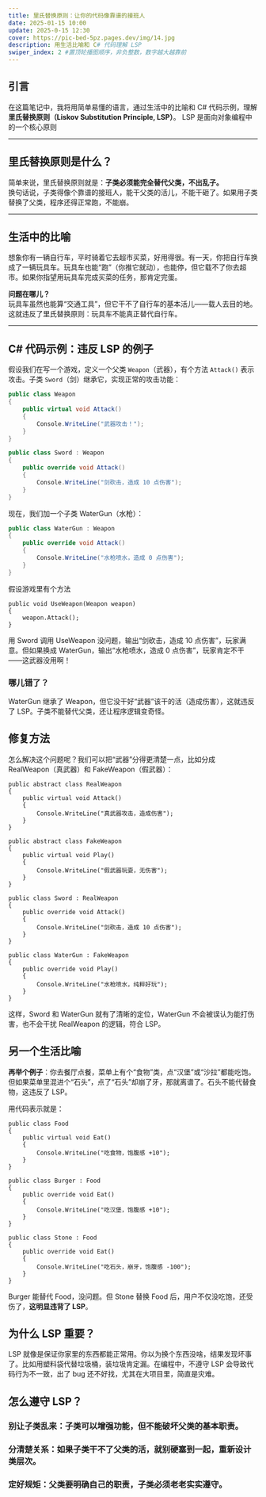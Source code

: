 ```yaml
---
title: 里氏替换原则：让你的代码像靠谱的接班人
date: 2025-01-15 10:00
update: 2025-0-15 12:30
cover: https://pic-bed-5pz.pages.dev/img/14.jpg
description: 用生活比喻和 C# 代码理解 LSP
swiper_index: 2 #置顶轮播图顺序，非负整数，数字越大越靠前
---
```


## 引言
在这篇笔记中，我将用简单易懂的语言，通过生活中的比喻和 C# 代码示例，理解**里氏替换原则（Liskov Substitution Principle, LSP）**。
LSP 是面向对象编程中的一个核心原则

---

## 里氏替换原则是什么？
简单来说，里氏替换原则就是：**子类必须能完全替代父类，不出乱子。**  
换句话说，子类得像个靠谱的接班人，能干父类的活儿，不能干砸了。如果用子类替换了父类，程序还得正常跑，不能崩。

---

## 生活中的比喻
想象你有一辆自行车，平时骑着它去超市买菜，好用得很。有一天，你把自行车换成了一辆玩具车。玩具车也能“跑”（你推它就动），也能停，但它载不了你去超市。如果你指望用玩具车完成买菜的任务，那肯定完蛋。

**问题在哪儿？**  
玩具车虽然也能算“交通工具”，但它干不了自行车的基本活儿——载人去目的地。这就违反了里氏替换原则：玩具车不能真正替代自行车。

---

## C# 代码示例：违反 LSP 的例子
假设我们在写一个游戏，定义一个父类 `Weapon`（武器），有个方法 `Attack()` 表示攻击。子类 `Sword`（剑）继承它，实现正常的攻击功能：

```csharp
public class Weapon
{
    public virtual void Attack()
    {
        Console.WriteLine("武器攻击！");
    }
}

public class Sword : Weapon
{
    public override void Attack()
    {
        Console.WriteLine("剑砍击，造成 10 点伤害");
    }
}
```
现在，我们加一个子类 WaterGun（水枪）：

```csharp
public class WaterGun : Weapon
{
    public override void Attack()
    {
        Console.WriteLine("水枪喷水，造成 0 点伤害");
    }
}
```
假设游戏里有个方法
```Csharp
public void UseWeapon(Weapon weapon)
{
    weapon.Attack();
}
```

用 Sword 调用 UseWeapon 没问题，输出“剑砍击，造成 10 点伤害”，玩家满意。但如果换成 WaterGun，输出“水枪喷水，造成 0 点伤害”，玩家肯定不干——这武器没用啊！

### 哪儿错了？

WaterGun 继承了 Weapon，但它没干好“武器”该干的活（造成伤害），这就违反了 LSP。子类不能替代父类，还让程序逻辑变奇怪。

## 修复方法
怎么解决这个问题呢？我们可以把“武器”分得更清楚一点，比如分成 RealWeapon（真武器）和 FakeWeapon（假武器）：
```Csharp
public abstract class RealWeapon
{
    public virtual void Attack()
    {
        Console.WriteLine("真武器攻击，造成伤害");
    }
}

public abstract class FakeWeapon
{
    public virtual void Play()
    {
        Console.WriteLine("假武器玩耍，无伤害");
    }
}

public class Sword : RealWeapon
{
    public override void Attack()
    {
        Console.WriteLine("剑砍击，造成 10 点伤害");
    }
}

public class WaterGun : FakeWeapon
{
    public override void Play()
    {
        Console.WriteLine("水枪喷水，纯粹好玩");
    }
}
```
这样，Sword 和 WaterGun 就有了清晰的定位，WaterGun 不会被误认为能打伤害，也不会干扰 RealWeapon 的逻辑，符合 LSP。

## 另一个生活比喻
**再举个例子**：你去餐厅点餐，菜单上有个“食物”类，点“汉堡”或“沙拉”都能吃饱。但如果菜单里混进个“石头”，点了“石头”却崩了牙，那就离谱了。石头不能代替食物，这违反了 LSP。

用代码表示就是：
```Csharp
public class Food
{
    public virtual void Eat()
    {
        Console.WriteLine("吃食物，饱腹感 +10");
    }
}

public class Burger : Food
{
    public override void Eat()
    {
        Console.WriteLine("吃汉堡，饱腹感 +10");
    }
}

public class Stone : Food
{
    public override void Eat()
    {
        Console.WriteLine("吃石头，崩牙，饱腹感 -100");
    }
}
```
Burger 能替代 Food，没问题。但 Stone 替换 Food 后，用户不仅没吃饱，还受伤了，**这明显违背了 LSP**。

## 为什么 LSP 重要？
LSP 就像是保证你家里的东西都能正常用。你以为换个东西没啥，结果发现坏事了。比如用塑料袋代替垃圾桶，装垃圾肯定漏。在编程中，不遵守 LSP 会导致代码行为不一致，出了 bug 还不好找，尤其在大项目里，简直是灾难。

## 怎么遵守 LSP？
### 别让子类乱来：子类可以增强功能，但不能破坏父类的基本职责。
### 分清楚关系：如果子类干不了父类的活，就别硬塞到一起，重新设计类层次。
### 定好规矩：父类要明确自己的职责，子类必须老老实实遵守。